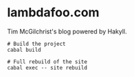 lambdafoo.com
==========

Tim McGilchrist's blog powered by Hakyll.

``` shell
# Build the project
cabal build

# Full rebuild of the site
cabal exec -- site rebuild
```